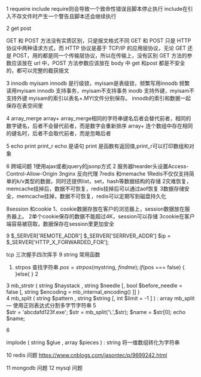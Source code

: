 1 requeire include
require则会导致一个致命性错误且脚本停止执行
include在引入不存文件时产生一个警告且脚本还会继续执行
    
2 get post

GET 和 POST 方法没有实质区别，只是报文格式不同
GET 和 POST 只是 HTTP 协议中两种请求方式，而 HTTP 协议是基于 TCP/IP 的应用层协议，无论 GET 还是 POST，用的都是同一个传输层协议，所以在传输上，没有区别
GET 方法的参数应该放在 url 中，POST 方法参数应该放在 body 中
get 和post 都是不安全的，都可以完整的截获报文



3 innodb myisam
innodb 是行级锁，myisam是表级锁，频繁写用innodb 频繁读用myisam
innodb 支持事务，myisam不支持事务
inodb 支持外键，myisam不支持外键
myisam的索引以表名+.MYI文件分别保存。
innodb的索引和数据一起保存在表空间里

4 array_merge array+
array_merge相同的字符串键名后者会替代前者，相同的数字键名，后者不会替代前者，而是数字会重新排序
array+ 连个数组中存在相同的键名时，后者不会取代前者，而是忽略后者

5 echo print print_r
echo 是语句 print 是函数有返回值,print_r可以打印数组和对象


6 跨域问题
1使用ajax或者jquery的jsonp方式
2 服务器hearder头设置Access-Control-Allow-Origin
3nginx 反向代理
7redis 和memache
1Redis不仅仅支持简单的k/v类型的数据，同时还提供list，set，hash等数据结构的存储
2灾难恢复，memcache挂掉后，数据不可恢复，redis挂掉后可以通过aof恢复
3数据存储安全，memcache挂掉，数据不可恢复，redis可以定期写到磁盘持久化

8session 和cookie
1、cookie数据存放在客户的浏览器上，session数据放在服务器上。
2单个cookie保存的数据不能超过4K，session可以存储
3cookie在客户端容易被窃取，数据保存在session里更加安全

9
$_SERVER['REMOTE_ADDR']
$_SERVER['SERRVER_ADDR']
$ip = $_SERVER['HTTP_X_FORWARDED_FOR'];



tcp 三次握手四次挥手
9 string 常用函数

1.  strpos 查找字符串
$pos = strpos($mystring, $findme);
if ($pos === false) {
}else{
}
2   

<?php
$rest = substr("abcdef", 0, -1);  // 返回 "abcde"
$rest = substr("abcdef", 2, -1);  // 返回 "cde"
$rest = substr("abcdef", 4, -4);  // 返回 ""
$rest = substr("abcdef", -3, -1); // 返回 "de"
?>

3 mb_strstr ( string $haystack , string $needle [, bool $before_needle = false [, string $encoding = mb_internal_encoding() ]] )  
4 mb_split ( string $pattern , string $string [, int $limit = -1 ] ) : array mb_split — 使用正则表达式分割多字节字符串
5  
$str = 'abcdafd123f.exe';
$str = mb_split('\.',$str);
$name = $str[0];
echo $name;

6

implode ( string $glue , array $pieces ) : string 将一维数组转化为字符串

10 redis 问题
https://www.cnblogs.com/jasontec/p/9699242.html

11 mongodb 问题
12 mysql 问题

